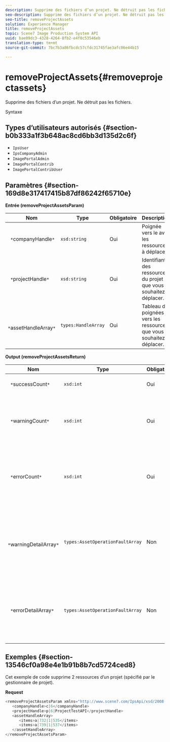 ```yaml
---
description: Supprime des fichiers d’un projet. Ne détruit pas les fichiers.
seo-description: Supprime des fichiers d’un projet. Ne détruit pas les fichiers.
seo-title: removeProjectAssets
solution: Experience Manager
title: removeProjectAssets
topic: Scene7 Image Production System API
uuid: bae09dc3-4328-4264-8fb2-e4f0c53546eb
translation-type: tm+mt
source-git-commit: 7bc7b3a86fbcdc57cfdc31745fae3afc06e44b15

---
```



# removeProjectAssets{#removeprojectassets}

Supprime des fichiers d’un projet. Ne détruit pas les fichiers.

Syntaxe

## Types d’utilisateurs autorisés {#section-b0b333a1f3b648ac8cd6bb3d135d2c6f}

* `IpsUser`
* `IpsCompanyAdmin`
* `ImagePortalAdmin`
* `ImagePortalContrib`
* `ImagePortalContribUser`

## Paramètres {#section-169d8e317417415b87df86242f65710e}

**Entrée (removeProjectAssetsParam)**

| Nom | Type | Obligatoire | Description |
|---|---|---|---|
| ` *`companyHandle`*` | `xsd:string` | Oui | Poignée vers le avec les ressources à déplacer. |
| ` *`projectHandle`*` | `xsd:string` | Oui | Identifiant des ressources du projet que vous souhaitez déplacer. |
| ` *`assetHandleArray`*` | `types:HandleArray` | Oui | Tableau de poignées vers les ressources que vous souhaitez déplacer. |

**Output (removeProjectAssetsReturn)**

| Nom | Type | Obligatoire | Description |
|---|---|---|---|
| ` *`successCount`*` | `xsd:int` | Oui | Le nombre de ressources a été supprimé. |
| ` *`warningCount`*` | `xsd:int` | Oui | Nombre d’avertissements générés lorsque l’opération tentait de supprimer des fichiers du projet. |
| ` *`errorCount`*` | `xsd:int` | Oui | Nombre d’erreurs générées lorsque l’opération tentait de supprimer des fichiers du projet. |
| ` *`warningDetailArray`*` | `types:AssetOperationFaultArray` | Non | Tableau des détails associés aux ressources qui ont généré des avertissements lorsque l’opération tentait de les supprimer du projet. |
| ` *`errorDetailArray`*` | `types:AssetOperationFaultArray` | Non | Tableau des détails associés aux ressources qui ont généré des erreurs lorsque l’opération tentait de les supprimer du projet. |

## Exemples {#section-13546cf0a98e4e1b91b8b7cd5724ced8}

Cet exemple de code supprime 2 ressources d’un projet (spécifié par le gestionnaire de projet).

**Request**

```java
<removeProjectAssetsParam xmlns="http://www.scene7.com/IpsApi/xsd/2008-01-15">
   <companyHandle>c|6</companyHandle>
   <projectHandle>p|6|ProjectTestAPI</projectHandle>
   <assetHandleArray>
      <items>a|732|1|535</items>
      <items>a|739|1|537</items>
   </assetHandleArray>
</removeProjectAssetsParam>
```

